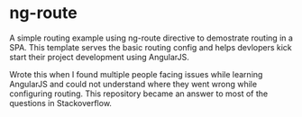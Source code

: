 # ng-route 

A simple routing example using ng-route directive to demostrate routing in a SPA. This template serves the basic routing config and 
helps devlopers kick start their project development using AngularJS.

Wrote this when I found multiple people facing issues while learning AngularJS and could not understand where they went wrong while configuring routing.
This repository became an answer to most of the questions in Stackoverflow.
